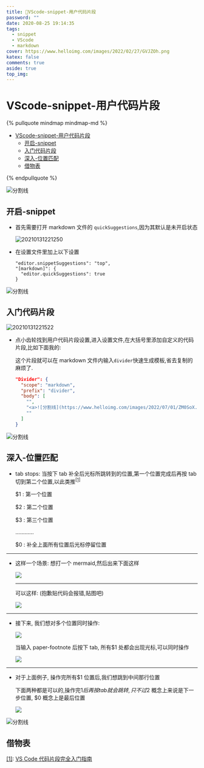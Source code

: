 ```yaml
---
title: 🥸VScode-snippet-用户代码片段
password: ""
date: 2020-08-25 19:14:35
tags:
  - snippet
  - VScode
  - markdown
cover: https://www.helloimg.com/images/2022/02/27/GVJZOh.png
katex: false
comments: true
aside: true
top_img:
---
```


# VScode-snippet-用户代码片段

<!--
 * @Author: Weidows
 * @Date: 2020-08-25 19:14:35
 * @LastEditors: Weidows
 * @LastEditTime: 2022-04-20 23:48:01
 * @FilePath: \Blog-private\source\_posts\tools\vscode\snippet.md
-->

{% pullquote mindmap mindmap-md %}

- [VScode-snippet-用户代码片段](#vscode-snippet-用户代码片段)
  - [开启-snippet](#开启-snippet)
  - [入门代码片段](#入门代码片段)
  - [深入-位置匹配](#深入-位置匹配)
  - [借物表](#借物表)

{% endpullquote %}

<a>![分割线](https://www.helloimg.com/images/2022/07/01/ZM0SoX.png)</a>

## 开启-snippet

- 首先需要打开 markdown 文件的 `quickSuggestions`,因为其默认是未开启状态

  <img src="https://www.helloimg.com/images/2022/02/27/GVLUFC.png" alt="20210131221250" />

- 在设置文件里加上以下设置

  ```
  "editor.snippetSuggestions": "top",
  "[markdown]": {
    "editor.quickSuggestions": true
  }
  ```

<a>![分割线](https://www.helloimg.com/images/2022/07/01/ZM0SoX.png)</a>

## 入门代码片段

<img src="https://www.helloimg.com/images/2022/02/27/GVLl5R.png" alt="20210131221522" />

- 点小齿轮找到用户代码片段设置,进入设置文件,在大括号里添加自定义的代码片段,比如下面我的:

  这个片段就可以在 markdown 文件内输入`divider`快速生成模板,省去复制的麻烦了.

  ```json
  "Divider": {
    "scope": "markdown",
    "prefix": "divider",
    "body": [
      "",
      "<a>![分割线](https://www.helloimg.com/images/2022/07/01/ZM0SoX.png)</a>",
      ""
    ]
  }
  ```

<a>![分割线](https://www.helloimg.com/images/2022/07/01/ZM0SoX.png)</a>

## 深入-位置匹配

- tab stops: 当按下 tab 补全后光标所跳转到的位置,第一个位置完成后再按 tab 切到第二个位置,以此类推<sup id='cite_ref-1'>[\[1\]](#cite_note-1)</sup>

  $1 : 第一个位置

  $2 : 第二个位置

  $3 : 第三个位置

  ............

  $0 : 补全上面所有位置后光标停留位置

---

- 这样一个场景: 想打一个 mermaid,然后出来下面这样

  ![](https://www.helloimg.com/images/2022/02/26/GVRDDc.gif)

  ***

  可以这样:   (抱歉贴代码会报错,贴图吧)

  ![](https://www.helloimg.com/images/2022/02/27/GVOQB9.png)

---

- 接下来, 我们想对多个位置同时操作:

  ![](https://www.helloimg.com/images/2022/02/26/GVRWDP.png)



  当输入 paper-footnote 后按下 tab, 所有$1 处都会出现光标,可以同时操作

  ![](https://www.helloimg.com/images/2022/02/26/GVR2Pg.png)

---

- 对于上面例子, 操作完所有$1 位置后,我们想跳到中间那行位置

  下面两种都是可以的,操作完$1 后再按 tab 就会跳转, 只不过$2 概念上来说是下一步位置, $0 概念上是最后位置

  ![](https://www.helloimg.com/images/2022/02/26/GVROC6.png)

<a>![分割线](https://www.helloimg.com/images/2022/07/01/ZM0SoX.png)</a>

## 借物表

<a name='cite_note-1' href='#cite_ref-1'>[1]</a>: [VS Code 代码片段完全入门指南](https://chinese.freecodecamp.org/news/definitive-guide-to-snippets-visual-studio-code/)
